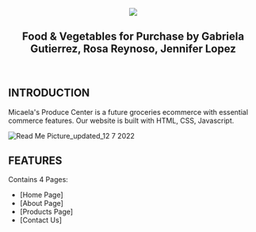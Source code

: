 <p align="center">
  <img src="https://user-images.githubusercontent.com/89892415/206354176-66b96dd8-7ac6-4b7e-80a1-f244a124e847.png"/>
</p>


<p align="center">
   <h2 align="center">Food & Vegetables for Purchase by Gabriela Gutierrez, Rosa Reynoso, Jennifer Lopez</h2>
										 </p>
<p>&nbsp;&nbsp;&nbsp;&nbsp;&nbsp;&nbsp;</p>

## INTRODUCTION
Micaela's Produce Center is a future groceries ecommerce with essential commerce features. Our website is built with HTML, CSS, Javascript.

![Read Me Picture_updated_12 7 2022](https://user-images.githubusercontent.com/89892415/206359253-d0ec41f3-79c6-4cb2-b4a4-65b820ba41ef.jpg)

## FEATURES
Contains 4 Pages:
- [Home Page]
- [About Page]
- [Products Page]
- [Contact Us]
